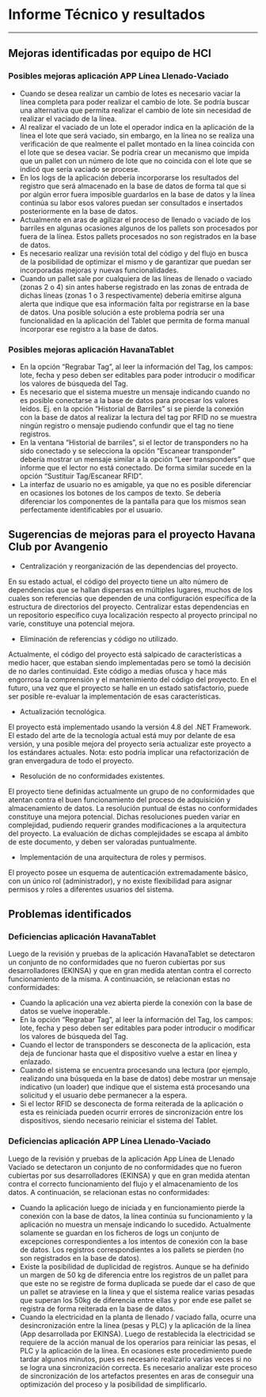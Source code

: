 # Informe Técnico y resultados
---

## Mejoras identificadas por equipo de HCI

### Posibles mejoras aplicación APP Línea Llenado-Vaciado

- Cuando se desea realizar un cambio de lotes es necesario vaciar la línea completa para
poder realizar el cambio de lote. Se podría buscar una alternativa que permita realizar
el cambio de lote sin necesidad de realizar el vaciado de la línea.
- Al realizar el vaciado de un lote el operador indica en la aplicación de la línea el lote que
será vaciado, sin embargo, en la línea no se realiza una verificación de que realmente el
pallet montado en la línea coincida con el lote que se desea vaciar. Se podría crear un
mecanismo que impida que un pallet con un número de lote que no coincida con el lote
que se indicó que sería vaciado se procese.
- En los logs de la aplicación debería incorporarse los resultados del registro que será
almacenado en la base de datos de forma tal que si por algún error fuera imposible
guardarlos en la base de datos y la línea continúa su labor esos valores puedan ser
consultados e insertados posteriormente en la base de datos.
- Actualmente en aras de agilizar el proceso de llenado o vaciado de los barriles en algunas
ocasiones algunos de los pallets son procesados por fuera de la línea. Estos pallets
procesados no son registrados en la base de datos.
- Es necesario realizar una revisión total del código y del flujo en busca de la posibilidad
de optimizar el mismo y de garantizar que puedan ser incorporadas mejoras y nuevas
funcionalidades.
- Cuando un pallet sale por cualquiera de las líneas de llenado o vaciado (zonas 2 o 4) sin
antes haberse registrado en las zonas de entrada de dichas líneas (zonas 1 o 3
respectivamente) debería emitirse alguna alerta que indique que esa información falta
por registrarse en la base de datos. Una posible solución a este problema podría ser una
funcionalidad en la aplicación del Tablet que permita de forma manual incorporar ese
registro a la base de datos.


### Posibles mejoras aplicación HavanaTablet

- En la opción “Regrabar Tag”, al leer la información del Tag, los campos: lote, fecha y
peso deben ser editables para poder introducir o modificar los valores de búsqueda del
Tag.
- Es necesario que el sistema muestre un mensaje indicando cuando no es posible
conectarse a la base de datos para procesar los valores leídos. Ej. en la opción “Historial
de Barriles” si se pierde la conexión con la base de datos al realizar la lectura del tag por
RFID no se muestra ningún registro o mensaje pudiendo confundir que el tag no tiene
registros.
- En la ventana “Historial de barriles”, si el lector de transponders no ha sido conectado y
se selecciona la opción “Escanear transponder” debería mostrar un mensaje similar a la
opción “Leer transponders” que informe que el lector no está conectado. De forma
similar sucede en la opción “Sustituir Tag/Escanear RFID”.
- La interfaz de usuario no es amigable, ya que no es posible diferenciar en ocasiones los
botones de los campos de texto. Se debería diferenciar los componentes de la pantalla
para que los mismos sean perfectamente identificables por el usuario.

## Sugerencias de mejoras para el proyecto Havana Club por Avangenio

- Centralización y reorganización de las dependencias del proyecto.

En su estado actual, el código del proyecto tiene un alto número de dependencias que se hallan dispersas en múltiples lugares, muchos de los cuales son referencias que dependen de una configuración específica de la estructura de directorios del proyecto. Centralizar estas dependencias en un repositorio específico cuya localización respecto al proyecto principal no varíe, constituye una potencial mejora.

- Eliminación de referencias y código no utilizado.

Actualmente, el código del proyecto está salpicado de características a medio hacer, que estaban siendo implementadas pero se tomó la decisión de no darles continuidad. Este código a medias ofusca y hace más engorrosa la comprensión y el mantenimiento del código del proyecto. En el futuro, una vez que el proyecto se halle en un estado satisfactorio, puede ser posible re-evaluar la implementación de esas características.

- Actualización tecnológica.

El proyecto está implementado usando la versión 4.8 del .NET Framework. El estado del arte de la tecnología actual está muy por delante de esa versión, y una posible mejora del proyecto sería actualizar este proyecto a los estándares actuales. Nota: esto podría implicar una refactorización de gran envergadura de todo el proyecto.

- Resolución de no conformidades existentes.

El proyecto tiene definidas actualmente un grupo de no conformidades que atentan contra el buen funcionamiento del proceso de adquisición y almacenamiento de datos. La resolución puntual de éstas no conformidades constituye una mejora potencial. Dichas resoluciones pueden variar en complejidad, pudiendo requerir grandes modificaciones a la arquitectura del proyecto. La evaluación de dichas complejidades se escapa al ámbito de este documento, y deben ser valoradas puntualmente.

- Implementación de una arquitectura de roles y permisos.

El proyecto posee un esquema de autenticación extremadamente básico, con un único rol (administrador), y no existe flexibilidad para asignar permisos y roles a diferentes usuarios del sistema.

## Problemas identificados

### Deficiencias aplicación HavanaTablet

Luego de la revisión y pruebas de la aplicación HavanaTablet se detectaron un conjunto de no conformidades que no fueron cubiertas por sus desarrolladores (EKINSA) y que en gran medida atentan contra el correcto funcionamiento de la misma. A continuación, se relacionan estas no conformidades:

- Cuando la aplicación una vez abierta pierde la conexión con la base de datos se vuelve inoperable.
- En la opción “Regrabar Tag”, al leer la información del Tag, los campos: lote, fecha y peso deben ser editables para poder introducir o modificar los valores de búsqueda del Tag.
- Cuando el lector de transponders se desconecta de la aplicación, esta deja de funcionar hasta que el dispositivo vuelve a estar en línea y enlazado.
- Cuando el sistema se encuentra procesando una lectura (por ejemplo, realizando una búsqueda en la base de datos) debe mostrar un mensaje indicativo (un loader) que indique que el sistema está procesando una solicitud y el usuario debe permanecer a la espera.
- Si el lector RFID se desconecta de forma reiterada de la aplicación o esta es reiniciada pueden ocurrir errores de sincronización entre los dispositivos, siendo necesario reiniciar el sistema del Tablet.

### Deficiencias aplicación APP Línea Llenado-Vaciado

Luego de la revisión y pruebas de la aplicación App Línea de Llenado Vaciado se detectaron un conjunto de no conformidades que no fueron cubiertas por sus desarrolladores (EKINSA) y que en gran medida atentan contra el correcto funcionamiento del flujo y el almacenamiento de los datos. A continuación, se relacionan estas no conformidades:

- Cuando la aplicación luego de iniciada y en funcionamiento pierde la conexión con la base de datos, la línea continúa su funcionamiento y la aplicación no muestra un mensaje indicando lo sucedido. Actualmente solamente se guardan en los ficheros de logs un conjunto de excepciones correspondientes a los intentos de conexión con la base de datos. Los registros correspondientes a los pallets se pierden (no son registrados en la base de datos).
- Existe la posibilidad de duplicidad de registros. Aunque se ha definido un margen de 50 kg de diferencia entre los registros de un pallet para que este no se registre de forma duplicada se puede dar el caso de que un pallet se atraviese en la línea y que el sistema realice varias pesadas que superan los 50kg de diferencia entre ellas y por ende ese pallet se registra de forma reiterada en la base de datos.
- Cuando la electricidad en la planta de llenado / vaciado falla, ocurre una desincronización entre la línea (pesas y PLC) y la aplicación de la línea (App desarrollada por EKINSA). Luego de restablecida la electricidad se requiere de la acción manual de los operarios para reiniciar las pesas, el PLC y la aplicación de la línea. En ocasiones este procedimiento puede tardar algunos minutos, pues es necesario realizarlo varias veces si no se logra una sincronización correcta. Es necesario analizar este proceso de sincronización de los artefactos presentes en aras de conseguir una optimización del proceso y la posibilidad de simplificarlo.
